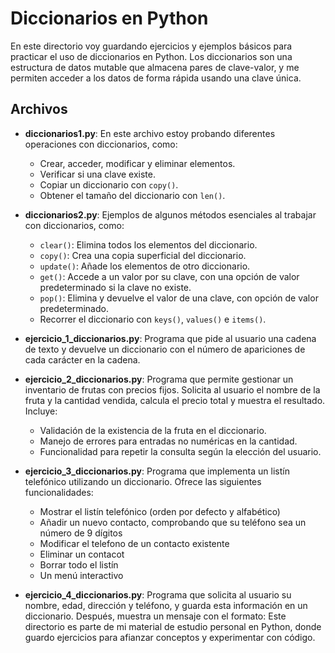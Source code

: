 # Diccionarios en Python

En este directorio voy guardando ejercicios y ejemplos básicos para practicar el uso de diccionarios en Python. Los diccionarios son una estructura de datos mutable que almacena pares de clave-valor, y me permiten acceder a los datos de forma rápida usando una clave única.

## Archivos

- **diccionarios1.py**: En este archivo estoy probando diferentes operaciones con diccionarios, como:
  - Crear, acceder, modificar y eliminar elementos.
  - Verificar si una clave existe.
  - Copiar un diccionario con `copy()`.
  - Obtener el tamaño del diccionario con `len()`.

- **diccionarios2.py**: Ejemplos de algunos métodos esenciales al trabajar con diccionarios, como:
  - `clear()`: Elimina todos los elementos del diccionario.
  - `copy()`: Crea una copia superficial del diccionario.
  - `update()`: Añade los elementos de otro diccionario.
  - `get()`: Accede a un valor por su clave, con una opción de valor predeterminado si la clave no existe.
  - `pop()`: Elimina y devuelve el valor de una clave, con opción de valor predeterminado.
  - Recorrer el diccionario con `keys()`, `values()` e `items()`.

- **ejercicio_1_diccionarios.py**: Programa que pide al usuario una cadena de texto y devuelve un diccionario con el número de apariciones de cada carácter en la cadena.
- **ejercicio_2_diccionarios.py**: Programa que permite gestionar un inventario de frutas con precios fijos. Solicita al usuario el nombre de la fruta y la cantidad vendida, calcula el precio total y muestra el resultado. Incluye:
  - Validación de la existencia de la fruta en el diccionario.
  - Manejo de errores para entradas no numéricas en la cantidad.
  - Funcionalidad para repetir la consulta según la elección del usuario.
- **ejercicio_3_diccionarios.py**: Programa que implementa un listín telefónico utilizando un diccionario. 
Ofrece las siguientes funcionalidades:
  - Mostrar el listín telefónico (orden por defecto y alfabético)
  - Añadir un nuevo contacto, comprobando que su teléfono sea un número de 9 dígitos
  - Modificar el telefono de un contacto existente
  - Eliminar un contacot
  - Borrar todo el listín
  - Un menú interactivo
- **ejercicio_4_diccionarios.py**: Programa que solicita al usuario su nombre, edad, dirección y teléfono, y guarda esta información en un diccionario. Después, muestra un mensaje con el formato:
Este directorio es parte de mi material de estudio personal en Python, donde guardo ejercicios para afianzar conceptos y experimentar con código.
